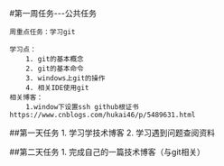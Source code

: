 #第一周任务---公共任务
	
	周重点任务：学习git

	学习点：
		1. git的基本概念
		2. git的基本命令
		3. windows上git的操作
		4. 相关IDE使用git
	相关博客：
		1.window下设置ssh github根证书 https://www.cnblogs.com/hukai46/p/5489631.html

##第一天任务
	1.	学习学技术博客
	2. 学习遇到问题查阅资料
	
##第二天任务
	1. 完成自己的一篇技术博客（与git相关）
